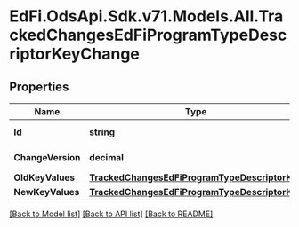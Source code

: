 # EdFi.OdsApi.Sdk.v71.Models.All.TrackedChangesEdFiProgramTypeDescriptorKeyChange

## Properties

Name | Type | Description | Notes
------------ | ------------- | ------------- | -------------
**Id** | **string** | Resource identifier | [optional] 
**ChangeVersion** | **decimal** | Change version | [optional] 
**OldKeyValues** | [**TrackedChangesEdFiProgramTypeDescriptorKey**](TrackedChangesEdFiProgramTypeDescriptorKey.md) |  | [optional] 
**NewKeyValues** | [**TrackedChangesEdFiProgramTypeDescriptorKey**](TrackedChangesEdFiProgramTypeDescriptorKey.md) |  | [optional] 

[[Back to Model list]](../README.md#documentation-for-models) [[Back to API list]](../README.md#documentation-for-api-endpoints) [[Back to README]](../README.md)

